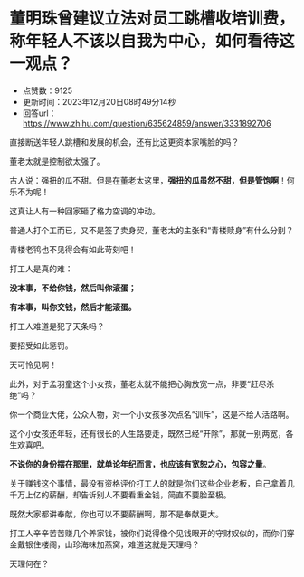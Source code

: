 # 董明珠曾建议立法对员工跳槽收培训费，称年轻人不该以自我为中心，如何看待这一观点？
- 点赞数：9125
- 更新时间：2023年12月20日08时49分14秒
- 回答url：https://www.zhihu.com/question/635624859/answer/3331892706
<body>
 <p data-pid="lhuXaIUr">直接断送年轻人跳槽和发展的机会，还有比这更资本家嘴脸的吗？</p>
 <p data-pid="157Dyz85">董老太就是控制欲太强了。</p>
 <p data-pid="FNXWRQhe">古人说：强扭的瓜不甜。但是在董老太这里，<b>强扭的瓜虽然不甜，但是管饱啊</b>！何乐不为呢！</p>
 <p data-pid="-3BxYEKe">这真让人有一种回家砸了格力空调的冲动。</p>
 <p data-pid="4fy3HmY1">普通人打个工而已，又不是签了卖身契，董老太的主张和“青楼赎身”有什么分别？</p>
 <p data-pid="PyjiKykb">青楼老鸨也不见得会有如此苛刻吧！</p>
 <p data-pid="UOxUwFaB">打工人是真的难：</p>
 <p data-pid="rBXVUxrz"><b>没本事，不给你钱，然后叫你滚蛋；</b></p>
 <p data-pid="COGU9Gsp"><b>有本事，叫你交钱，然后才能滚蛋。</b></p>
 <p data-pid="xjoh1tyB">打工人难道是犯了天条吗？</p>
 <p data-pid="CTp3GK_I">要招受如此惩罚。</p>
 <p data-pid="THOQIhRl">天可怜见啊！</p>
 <p data-pid="2YSYXBgr">此外，对于孟羽童这个小女孩，董老太就不能把心胸放宽一点，非要“赶尽杀绝”吗？</p>
 <p data-pid="aNC49tS7">你一个商业大佬，公众人物，对一个小女孩多次点名“训斥”，这是不给人活路啊。</p>
 <p data-pid="q7XdMbTe">这个小女孩还年轻，还有很长的人生路要走，既然已经“开除”，那就一别两宽，各生欢喜吧。</p>
 <p data-pid="Wm1qwztW"><b>不说你的身份摆在那里，就单论年纪而言，也应该有宽恕之心，包容之量</b>。</p>
 <p data-pid="sDflLdzO">关于赚钱这个事情，最没有资格评价打工人的就是你们这些企业老板，自己拿着几千万上亿的薪酬，却告诉别人不要看重金钱，简直不要脸至极。</p>
 <p data-pid="ABjqOEPP">既然大家都讲奉献，你也可以不要薪酬啊，那不是奉献更大。</p>
 <p data-pid="G7a9-JE3">打工人辛辛苦苦赚几个养家钱，被你们说得像个见钱眼开的守财奴似的，而你们穿金戴银住楼阁，山珍海味加燕窝，难道这就是天理吗？</p>
 <p data-pid="hRGSiGIC">天理何在？</p>
</body>